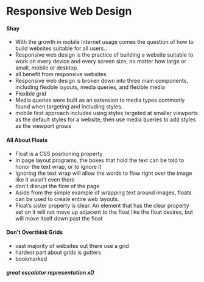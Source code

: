 # Responsive Web Design 

#### Shay
* With the growth in mobile Internet usage comes the question of how to build websites suitable for all users..
* Responsive web design is the practice of building a website suitable to work on every device and every screen size, no matter how large or small, mobile or desktop.
* all benefit from responsive websites
* Responsive web design is broken down into three main components, including flexible layouts, media queries, and flexible media
* Flexible grid
* Media queries were built as an extension to media types commonly found when targeting and including styles.
* mobile first approach includes using styles targeted at smaller viewports as the default styles for a website, then use media queries to add styles as the viewport grows

#### All About Floats
* Float is a CSS positioning property
* In page layout programs, the boxes that hold the text can be told to honor the text wrap, or to ignore it
* Ignoring the text wrap will allow the words to flow right over the image like it wasn’t even there
* don't disrupt the flow of the page
* Aside from the simple example of wrapping text around images, floats can be used to create entire web layouts.
* Float’s sister property is clear. An element that has the clear property set on it will not move up adjacent to the float like the float desires, but will move itself down past the float

#### Don't Overthink Grids
* vast majority of websites out there use a grid
* hardest part about grids is gutters
* bookmarked

##### great escalator representation xD